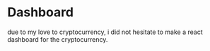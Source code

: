 # Dashboard
due to my love to cryptocurrency, i did not hesitate to make a react dashboard for the cryptocurrency.
